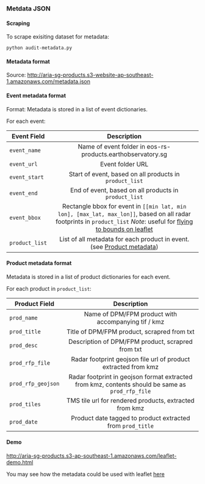 ### Metdata JSON ###

#### Scraping
To scrape exisiting dataset for metadata:
```commandline
python audit-metadata.py
```


#### Metadata format
Source: http://aria-sg-products.s3-website-ap-southeast-1.amazonaws.com/metadata.json

#### Event metadata format
Format:
Metadata is stored in a list of event dictionaries. 

For each event:

| Event Field        | Description  | 
| ------------- |:-------------:| 
| `event_name`   | Name of event folder in eos-rs-products.earthobservatory.sg | 
| `event_url`    | Event folder URL      | 
| `event_start`|  Start of event, based on all products in `product_list`      | 
| `event_end`|  End of event, based on all products in `product_list`      | 
| `event_bbox`|  Rectangle bbox for event in `[[min lat, min lon], [max_lat, max_lon]]`, based on all radar footprints in `product_list` *Note*: useful for [flying to bounds on leaflet](https://leafletjs.com/reference.html#map-flytobounds) | 
| `product_list`| List of all metadata for each product in event. (see [Product metadata](#product-metadata-format)) | 


#### Product metadata format

Metadata is stored in a list of product dictionaries for each event. 

For each product in `product_list`:


| Product Field        | Description  | 
| ------------- |:-------------:| 
| `prod_name`| Name of DPM/FPM product with accompanying tif / kmz|
| `prod_title`| Title of DPM/FPM product, scrapred from txt|
| `prod_desc`| Description of DPM/FPM product, scrapred from txt|
| `prod_rfp_file`| Radar footprint geojson file url of product extracted from kmz |
| `prod_rfp_geojson`| Radar footprint in geojson format extracted from kmz, contents should be same as `prod_rfp_file` |
|`prod_tiles`| TMS tile url for rendered products, extracted from kmz|
| `prod_date`| Product date tagged to product extracted from `prod_title`|
    

#### Demo

http://aria-sg-products.s3-ap-southeast-1.amazonaws.com/leaflet-demo.html

You may see how the metadata could be used with leaflet [here](https://github.com/earthobservatory/REACT-EOS-PRODUCTS/blob/main/metadata/leaflet-demo.html#L115-L171)


